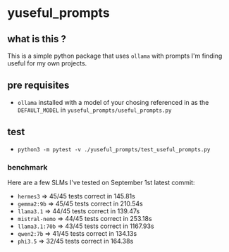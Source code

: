 # yuseful_prompts

## what is this ?

This is a simple python package that uses `ollama` with prompts I'm finding useful for my own projects.

## pre requisites

- `ollama` installed with a model of your chosing referenced in as the `DEFAULT_MODEL` in `yuseful_prompts/useful_prompts.py`

## test

- `python3 -m pytest -v ./yuseful_prompts/test_useful_prompts.py`

### benchmark

Here are a few SLMs I've tested on September 1st latest commit:

- `hermes3`      => 45/45 tests correct in  145.81s
- `gemma2:9b`    => 45/45 tests correct in  210.54s
- `llama3.1`     => 44/45 tests correct in  139.47s
- `mistral-nemo` => 44/45 tests correct in  253.18s
- `llama3.1:70b` => 43/45 tests correct in 1167.93s
- `qwen2:7b`     => 41/45 tests correct in  134.13s
- `phi3.5`       => 32/45 tests correct in  164.38s
